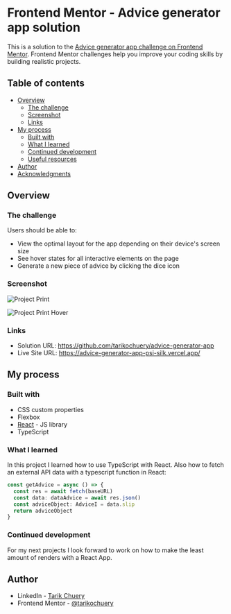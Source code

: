 # Frontend Mentor - Advice generator app solution

This is a solution to the [Advice generator app challenge on Frontend Mentor](https://www.frontendmentor.io/challenges/advice-generator-app-QdUG-13db). Frontend Mentor challenges help you improve your coding skills by building realistic projects.

## Table of contents

- [Overview](#overview)
  - [The challenge](#the-challenge)
  - [Screenshot](#screenshot)
  - [Links](#links)
- [My process](#my-process)
  - [Built with](#built-with)
  - [What I learned](#what-i-learned)
  - [Continued development](#continued-development)
  - [Useful resources](#useful-resources)
- [Author](#author)
- [Acknowledgments](#acknowledgments)


## Overview

### The challenge

Users should be able to:

- View the optimal layout for the app depending on their device's screen size
- See hover states for all interactive elements on the page
- Generate a new piece of advice by clicking the dice icon

### Screenshot

![Project Print](./advice-generator-app-main/images/project-print.png)

![Project Print Hover](./advice-generator-app-main/images/project-print-hover.png)


### Links

- Solution URL: https://github.com/tarikochuery/advice-generator-app
- Live Site URL: https://advice-generator-app-psi-silk.vercel.app/

## My process

### Built with

- CSS custom properties
- Flexbox
- [React](https://reactjs.org/) - JS library
- TypeScript

### What I learned

In this project I learned how to use TypeScript with React.
Also how to fetch an external API data with a typescript function in React:

```ts
const getAdvice = async () => {
  const res = await fetch(baseURL)
  const data: dataAdvice = await res.json()
  const adviceObject: AdviceI = data.slip
  return adviceObject
}
```

### Continued development

For my next projects I look forward to work on how to make the least amount of renders with a React App.

## Author

- LinkedIn - [Tarik Chuery](https://www.linkedin.com/in/tarik-chuery/)
- Frontend Mentor - [@tarikochuery](https://www.frontendmentor.io/profile/tarikochuery)
